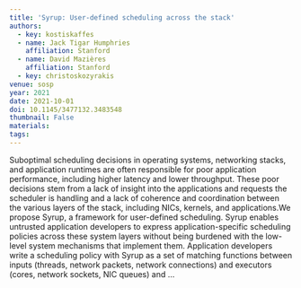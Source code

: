 ```yaml
---
title: 'Syrup: User-defined scheduling across the stack'
authors:
  - key: kostiskaffes
  - name: Jack Tigar Humphries
    affiliation: Stanford
  - name: David Mazières
    affiliation: Stanford
  - key: christoskozyrakis
venue: sosp
year: 2021
date: 2021-10-01
doi: 10.1145/3477132.3483548
thumbnail: False
materials:
tags:
---
```

Suboptimal scheduling decisions in operating systems, networking stacks, and application runtimes are often responsible for poor application performance, including higher latency and lower throughput. These poor decisions stem from a lack of insight into the applications and requests the scheduler is handling and a lack of coherence and coordination between the various layers of the stack, including NICs, kernels, and applications.We propose Syrup, a framework for user-defined scheduling. Syrup enables untrusted application developers to express application-specific scheduling policies across these system layers without being burdened with the low-level system mechanisms that implement them. Application developers write a scheduling policy with Syrup as a set of matching functions between inputs (threads, network packets, network connections) and executors (cores, network sockets, NIC queues) and …
